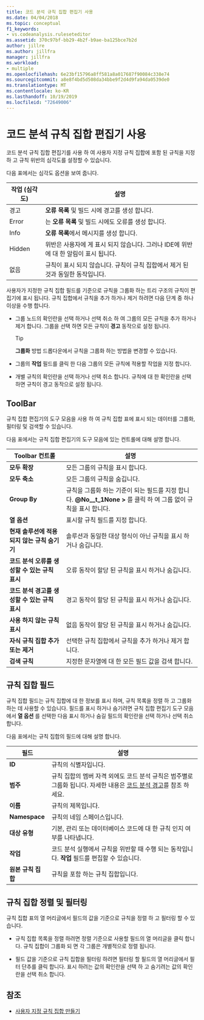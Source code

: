 ```yaml
---
title: 코드 분석 규칙 집합 편집기 사용
ms.date: 04/04/2018
ms.topic: conceptual
f1_keywords:
- vs.codeanalysis.ruleseteditor
ms.assetid: 370c97bf-bb29-4b2f-b9ae-ba125bce7b2d
author: jillre
ms.author: jillfra
manager: jillfra
ms.workload:
- multiple
ms.openlocfilehash: 6e23bf15796a8ff581a8a017687f90084c338e74
ms.sourcegitcommit: a8e8f4bd5d508da34bbe9f2d4d9fa94da0539de0
ms.translationtype: MT
ms.contentlocale: ko-KR
ms.lasthandoff: 10/19/2019
ms.locfileid: "72649006"
---
```

# <a name="use-the-code-analysis-rule-set-editor"></a>코드 분석 규칙 집합 편집기 사용

코드 분석 규칙 집합 편집기를 사용 하 여 사용자 지정 규칙 집합에 포함 된 규칙을 지정 하 고 규칙 위반의 심각도를 설정할 수 있습니다.

다음 표에서는 심각도 옵션을 보여 줍니다.

|작업 (심각도)|설명|
|-|-|
|경고|**오류 목록** 및 빌드 시에 경고를 생성 합니다.|
|Error|는 **오류 목록** 및 빌드 시에도 오류를 생성 합니다.|
|Info|**오류 목록**에서 메시지를 생성 합니다.|
|Hidden|위반은 사용자에 게 표시 되지 않습니다. 그러나 IDE에 위반에 대 한 알림이 표시 됩니다.|
|없음|규칙이 표시 되지 않습니다. 규칙이 규칙 집합에서 제거 된 것과 동일한 동작입니다.|

사용자가 지정한 규칙 집합 필드를 기준으로 규칙을 그룹화 하는 트리 구조의 규칙이 편집기에 표시 됩니다. 규칙 집합에서 규칙을 추가 하거나 제거 하려면 다음 단계 중 하나 이상을 수행 합니다.

- 그룹 노드의 확인란을 선택 하거나 선택 취소 하 여 그룹의 모든 규칙을 추가 하거나 제거 합니다. 그룹을 선택 하면 모든 규칙이 **경고** 동작으로 설정 됩니다.

   > [!TIP]
   > **그룹화** 방법 드롭다운에서 규칙을 그룹화 하는 방법을 변경할 수 있습니다.

- 그룹의 **작업** 필드를 클릭 한 다음 그룹의 모든 규칙에 적용할 작업을 지정 합니다.

- 개별 규칙의 확인란을 선택 하거나 선택 취소 합니다. 규칙에 대 한 확인란을 선택 하면 규칙이 경고 동작으로 설정 됩니다.

## <a name="toolbar"></a>ToolBar

규칙 집합 편집기의 도구 모음을 사용 하 여 규칙 집합 표에 표시 되는 데이터를 그룹화, 필터링 및 검색할 수 있습니다.

다음 표에서는 규칙 집합 편집기의 도구 모음에 있는 컨트롤에 대해 설명 합니다.

|Toolbar 컨트롤|설명|
|---------------------|-----------------|
|**모두 확장**|모든 그룹의 규칙을 표시 합니다.|
|**모두 축소**|모든 그룹의 규칙을 숨깁니다.|
|**Group By**|규칙을 그룹화 하는 기준이 되는 필드를 지정 합니다. **@No__t_1None >** 를 클릭 하 여 그룹 없이 규칙을 표시 합니다.|
|**열 옵션**|표시할 규칙 필드를 지정 합니다.|
|**현재 솔루션에 적용 되지 않는 규칙 숨기기**|솔루션과 동일한 대상 형식이 아닌 규칙을 표시 하거나 숨깁니다.|
|**코드 분석 오류를 생성할 수 있는 규칙 표시**|오류 동작이 할당 된 규칙을 표시 하거나 숨깁니다.|
|**코드 분석 경고를 생성할 수 있는 규칙 표시**|경고 동작이 할당 된 규칙을 표시 하거나 숨깁니다.|
|**사용 하지 않는 규칙 표시**|없음 동작이 할당 된 규칙을 표시 하거나 숨깁니다.|
|**자식 규칙 집합 추가 또는 제거**|선택한 규칙 집합에서 규칙을 추가 하거나 제거 합니다.|
|**검색 규칙**|지정한 문자열에 대 한 모든 필드 값을 검색 합니다.|

## <a name="rule-set-fields"></a>규칙 집합 필드

규칙 집합 필드는 규칙 집합에 대 한 정보를 표시 하며, 규칙 목록을 정렬 하 고 그룹화 하는 데 사용할 수 있습니다. 필드를 표시 하거나 숨기려면 규칙 집합 편집기 도구 모음에서 **열 옵션** 를 선택한 다음 표시 하거나 숨길 필드의 확인란을 선택 하거나 선택 취소 합니다.

다음 표에서는 규칙 집합의 필드에 대해 설명 합니다.

|필드|설명|
|-----------|-----------------|
|**ID**|규칙의 식별자입니다.|
|**범주**|규칙 집합의 멤버 자격 외에도 코드 분석 규칙은 범주별로 그룹화 됩니다. 자세한 내용은 [코드 분석 경고](../code-quality/code-analysis-for-managed-code-warnings.md)를 참조 하세요.|
|**이름**|규칙의 제목입니다.|
|**Namespace**|규칙의 네임 스페이스입니다.|
|**대상 유형**|기본, 관리 또는 데이터베이스 코드에 대 한 규칙 인지 여부를 나타냅니다.|
|**작업**|코드 분석 실행에서 규칙을 위반할 때 수행 되는 동작입니다. **작업** 필드를 편집할 수 있습니다.|
|**원본 규칙 집합**|규칙을 포함 하는 규칙 집합입니다.|

## <a name="sort-and-filter-rule-sets"></a>규칙 집합 정렬 및 필터링

규칙 집합 표의 열 머리글에서 필드의 값을 기준으로 규칙을 정렬 하 고 필터링 할 수 있습니다.

- 규칙 집합 목록을 정렬 하려면 정렬 기준으로 사용할 필드의 열 머리글을 클릭 합니다. 규칙 집합이 그룹화 되 면 각 그룹은 개별적으로 정렬 됩니다.

- 필드 값을 기준으로 규칙 집합을 필터링 하려면 필터링 할 필드의 열 머리글에서 필터 단추를 클릭 합니다. 표시 하려는 값의 확인란을 선택 하 고 숨기려는 값의 확인란을 선택 취소 합니다.

## <a name="see-also"></a>참조

- [사용자 지정 규칙 집합 만들기](../code-quality/how-to-create-a-custom-rule-set.md)
